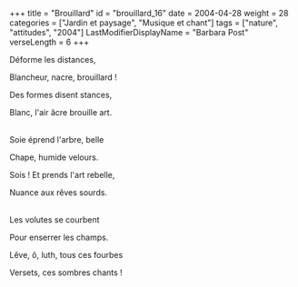 +++
title = "Brouillard"
id = "brouillard_16"
date = 2004-04-28
weight = 28
categories = ["Jardin et paysage", "Musique et chant"]
tags = ["nature", "attitudes", "2004"]
LastModifierDisplayName = "Barbara Post"
verseLength = 6
+++

Déforme les distances,

Blancheur, nacre, brouillard !

Des formes disent stances,

Blanc, l'air âcre brouille art.

 \
Soie éprend l'arbre, belle

Chape, humide velours.

Sois ! Et prends l'art rebelle,

Nuance aux rêves sourds.

 \
Les volutes se courbent

Pour enserrer les champs.

Lêve, ô, luth, tous ces fourbes

Versets, ces sombres chants !
